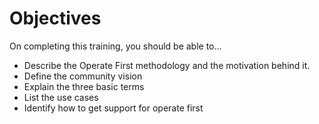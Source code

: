 # Objectives

On completing this training, you should be able to...

- Describe the Operate First methodology and the motivation behind it.
- Define the community vision
- Explain the three basic terms
- List the use cases
- Identify how to get support for operate first
